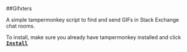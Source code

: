 ##Gifxters

A simple tampermonkey script to find and send GIFs in Stack Exchange chat rooms.

To install, make sure you already have tampermonkey installed and click <kbd>[**Install**](raw/patch-1/gifxters.user.js)</kbd>
